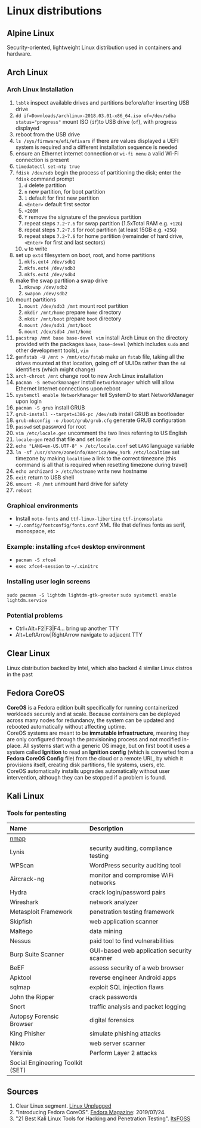 # Linux distributions
## Alpine Linux
Security-oriented, lightweight Linux distribution used in containers and hardware.
## Arch Linux
### Arch Linux Installation
1. `lsblk` inspect available drives and partitions before/after inserting USB drive
2. `dd if=Downloads/archlinux-2018.03.01-x86_64.iso of=/dev/sdba status="progress"` mount ISO (`if`)to USB drive (`of`), with progress displayed
3. reboot from the USB drive
4. `ls /sys/firmware/efi/efivars` if there are values displayed a UEFI system is required and a different installation sequence is needed
5. ensure an Ethernet internet connection  or `wi-fi menu` a valid Wi-Fi connection is present
6. `timedatectl set-ntp true`
7. `fdisk /dev/sdb` begin the process of partitioning the disk; enter the `fdisk` command prompt
   1. `d` delete partition
   2. `n` new partition, for boot partition
   3. `1` default for first new partition
   4. `<Enter>` default first sector
   5. `+200M`
   6. `Y` remove the signature of the previous partition
   7. repeat steps `7.2`-`7.6` for swap partition (1.5xTotal RAM e.g. `+12G`)
   8. repeat steps `7.2`-`7.6` for root partition (at least 15GB e.g. `+25G`)
   9. repeat steps `7.2`-`7.6` for home partition (remainder of hard drive, `<Enter>` for first and last sectors)
   10. `w` to write
8.  set up `ext4` filesystem on boot, root, and home partitions
    1.  `mkfs.ext4 /dev/sdb1`
    2.  `mkfs.ext4 /dev/sdb3`
    3.  `mkfs.ext4 /dev/sdb4`
9.  make the swap partition a swap drive
    1.  `mkswap /dev/sdb2`
    2.  `swapon /dev/sdb2`
10. mount partitions
    1.  `mount /dev/sdb3 /mnt` mount root partition
    2.  `mkdir /mnt/home` prepare `home` directory
    3.  `mkdir /mnt/boot` prepare `boot` directory
    4.  `mount /dev/sdb1 /mnt/boot`
    5.  `mount /dev/sdb4 /mnt/home`
11. `pacstrap /mnt base base-devel vim` install Arch Linux on the directory provided with the packages `base`, `base-devel` (which includes `sudo` and other development tools), `vim`
12. `genfstab -U /mnt > /mnt/etc/fstab` make an `fstab` file, taking all the drives mounted at that location, going off of UUIDs rather than the `sd` identifiers (which might change)
13. `arch-chroot /mnt` change root to new Arch Linux installation
14. `pacman -S networkmanager` install `networkmanager` which will allow Ethernet Internet connections upon reboot
15. `systemctl enable NetworkManager` tell SystemD to start NetworkManager upon login
16. `pacman -S grub` install GRUB
17. `grub-install --target=i386-pc /dev/sdb` install GRUB as bootloader
18. `grub-mkconfig -o /boot/grub/grub.cfg` generate GRUB configuration
19. `passwd` set password for root
20. `vim /etc/locale.gen` uncomment the two lines referring to US English
21. `locale-gen` read that file and set locale
22. `echo "LANG=en-US.UTF-8" > /etc/locale.conf` set `LANG` language variable
23. `ln -sf /usr/share/zoneinfo/America/New_York /etc/localtime` set timezone by making `localtime` a link to the correct timezone (this command is all that is required when resetting timezone during travel)
24. `echo archizard > /etc/hostname` write new hostname
25. `exit` return to USB shell
26. `umount -R /mnt` unmount hard drive for safety
27. `reboot`
### Graphical environments
  - Install `noto-fonts` and `ttf-linux-libertine` `ttf-inconsolata`
  - `~/.config/fontconfig/fonts.conf` XML file that defines fonts as serif, monospace, etc
### Example: installing `xfce4` desktop environment
  - `pacman -S xfce4`
  - `exec xfce4-session` to `~/.xinitrc`
### Installing user login screens
  `sudo pacman -S lightdm lightdm-gtk-greeter`
  `sudo systemctl enable lightdm.service`
### Potential problems
  - Ctrl+Alt+F2|F3|F4... bring up another TTY
  - Alt+LeftArrow|RightArrow navigate to adjacent TTY
## Clear Linux
Linux distribution backed by Intel, which also backed 4 similar Linux distros in the past 
## Fedora CoreOS
**CoreOS** is a Fedora edition built specifically for running containerized workloads securely and at scale. Because containers can be deployed across many nodes for redundancy, the system can be updated and rebooted automatically without affecting uptime.\
CoreOS systems are meant to be **immutable infrastructure**, meaning they are only configured through the provisioning process and not modified in-place. All systems start with a generic OS image, but on first boot it uses a system called **Ignition** to read an **Ignition config** (which is converted from a **Fedora CoreOS Config** file) from the cloud or a remote URL, by which it provisions itself, creating disk partitions, file systems, users, etc.\
CoreOS automatically installs upgrades automatically without user intervention, although they can be stopped if a problem is found.
## Kali Linux
### Tools for pentesting
Name                | Description
:---                | :---
[nmap](README.md#nmap) | 
Lynis               | security auditing, compliance testing
WPScan              | WordPress security auditing tool
Aircrack-ng         | monitor and compromise WiFi networks
Hydra               | crack login/password pairs
Wireshark           | network analyzer
Metasploit Framework| penetration testing framework
Skipfish            | web application scanner
Maltego             | data mining
Nessus              | paid tool to find vulnerabilities
Burp Suite Scanner  | GUI-based web application security scanner
BeEF                | assess security of a web browser
Apktool             | reverse engineer Android apps
sqlmap              | exploit SQL injection flaws
John the Ripper     | crack passwords
Snort               | traffic analysis and packet logging
Autopsy Forensic Browser | digital forensics
King Phisher        | simulate phishing attacks
Nikto               | web server scanner
Yersinia            | Perform Layer 2 attacks
Social Engineering Toolkit (SET) |
## Sources
  1. Clear Linux segment. [Linux Unplugged](../sources/README.md#lu-289)
  2. "Introducing Fedora CoreOS". [Fedora Magazine](https://fedoramagazine.org/introducing-fedora-coreos/): 2019/07/24.
  3. "21 Best Kali Linux Tools for Hacking and Penetration Testing". [ItsFOSS](https://itsfoss.com/best-kali-linux-tools/)